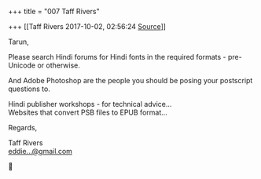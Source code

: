 +++
title = "007 Taff Rivers"

+++
[[Taff Rivers	2017-10-02, 02:56:24 [Source](https://groups.google.com/g/samskrita/c/Tu__p8HE0TI)]]



Tarun,  
  
 Please search Hindi forums for Hindi fonts in the required formats - pre-Unicode or otherwise.  
  
And Adobe Photoshop are the people you should be posing your postscript questions to.  
  
Hindi publisher workshops - for technical advice...  
Websites that convert PSB files to EPUB format...  
  
Regards,  
  
 Taff Rivers  
[eddie...@gmail.com]()



